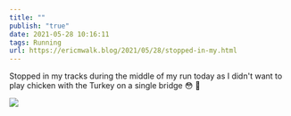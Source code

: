 ```yaml
---
title: ""
publish: "true"
date: 2021-05-28 10:16:11
tags: Running
url: https://ericmwalk.blog/2021/05/28/stopped-in-my.html
---
```


Stopped in my tracks during the middle of my run today as I didn't want to play chicken with the Turkey on a single bridge 😳 🦃

![](https://ericmwalk.blog/uploads/2021/1e20a2e7f1.jpg)
